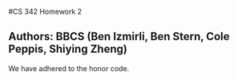 #CS 342 Homework 2
## Authors: BBCS (Ben Izmirli, Ben Stern, Cole Peppis, Shiying Zheng)

We have adhered to the honor code.
